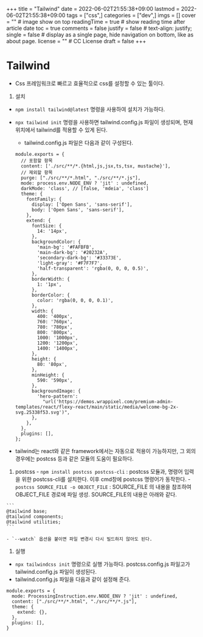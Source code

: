 +++
title = "Tailwind"
date = 2022-06-02T21:55:38+09:00
lastmod = 2022-06-02T21:55:38+09:00
tags = ["css",]
categories = ["dev",]
imgs = []
cover = ""  # image show on top
readingTime = true  # show reading time after article date
toc = true
comments = false
justify = false  # text-align: justify;
single = false  # display as a single page, hide navigation on bottom, like as about page.
license = ""  # CC License
draft = false
+++

# Tailwind
- Css 프레임워크로 빠르고 효율적으로 css를 설정할 수 있는 툴이다.

1. 설치
  - `npm install tailwind@latest` 명령을 사용하여 설치가 가능하다.
  - `npx tailwind init` 명령을 사용하면 tailwind.config.js 파일이 생성되며, 현재 위치에서 tailwind를 적용할 수 있게 된다.
    - tailwind.config.js 파일은 다음과 같이 구성된다.   

    ```
    module.exports = {
      // 포함할 항목
      content: ['./src/**/*.{html,js,jsx,ts,tsx, mustache}'],
      // 제외할 항목
      purge: ["./src/**/*.html", "./src/**/*.js"],
      mode: process.env.NODE_ENV ? 'jit' : undefined,
      darkMode: 'class', // [false, 'mdeia', 'class']
      theme: {
        fontFamily: {
          display: ['Open Sans', 'sans-serif'],
          body: ['Open Sans', 'sans-serif'],
        },
        extend: {
          fontSize: {
            14: '14px',
          },
          backgroundColor: {
            'main-bg': '#FAFBFB',
            'main-dark-bg': '#20232A',
            'secondary-dark-bg': '#33373E',
            'light-gray': '#F7F7F7',
            'half-transparent': 'rgba(0, 0, 0, 0.5)',
          },
          borderWidth: {
            1: '1px',
          },
          borderColor: {
            color: 'rgba(0, 0, 0, 0.1)',
          },
          width: {
            400: '400px',
            760: '760px',
            780: '780px',
            800: '800px',
            1000: '1000px',
            1200: '1200px',
            1400: '1400px',
          },
          height: {
            80: '80px',
          },
          minHeight: {
            590: '590px',
          },
          backgroundImage: {
            'hero-pattern':
              "url('https://demos.wrappixel.com/premium-admin-templates/react/flexy-react/main/static/media/welcome-bg-2x-svg.25338f53.svg')",
          },
        },
      },
      plugins: [],
    };
    ```

  - tailwind는 react와 같은 framework에서는 자동으로 적용이 가능하지만, 그 외의 경우에는 postcss 등과 같은 모듈의 도움이 필요하다.  

  1. postcss
    - `npm install postcss postcss-cli` : postcss 모듈과, 명령어 입력을 위한 postcss-cli를 설치한다. 이후 cmd창에 postcss 명령어가 동작한다.
    - `postcss SOURCE_FILE -o OBJECT_FILE` : SOURCE_FILE 의 내용을 참조하여 OBJECT_FILE 경로에 파일 생성. SOURCE_FILE의 내용은 아래와 같다.   

    ```
    @tailwind base;
    @tailwind components;
    @tailwind utilities;
    ```

    - `--watch` 옵션을 붙이면 파일 변경시 다시 빌드하지 않아도 된다.


1. 실행
  - `npx tailwindcss init` 명령으로 실행 가능하다. postcss.config.js 파일고가 tailwind.config.js 파일이 생성된다.
  - tailwind.config.js 파일을 다음과 같이 설정해 준다.  

  ```
  module.exports = {
    mode: ProcessingInstruction.env.NODE_ENV ? 'jit' : undefined,
    content: ["./src/**/*.html", "./src/**/*.js"],
    theme: {
      extend: {},
    },
    plugins: [],
  }
  ```
